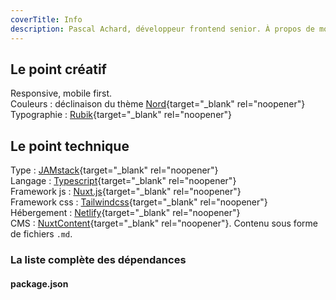 ```yaml
---
coverTitle: Info
description: Pascal Achard, développeur frontend senior. À propos de moi.
---
```


## Le point créatif

Responsive, mobile first.  
Couleurs : déclinaison du thème [Nord](https://www.nordtheme.com/){target="_blank" rel="noopener"}    
Typographie : [Rubik](https://fonts.google.com/specimen/Rubik){target="_blank" rel="noopener"}  

## Le point technique

Type : [JAMstack](https://jamstack.org/){target="_blank" rel="noopener"}  
Langage : [Typescript](https://www.typescriptlang.org/){target="_blank" rel="noopener"}  
Framework js : [Nuxt.js](https://nuxtjs.org){target="_blank" rel="noopener"}  
Framework css : [Tailwindcss](https://tailwindcss.com/){target="_blank" rel="noopener"}  
Hébergement : [Netlify](https://www.netlify.com/){target="_blank" rel="noopener"}  
CMS : [NuxtContent](https://content.nuxtjs.org/){target="_blank" rel="noopener"}. Contenu sous forme de fichiers `.md`.

### La liste complète des dépendances

#### package.json
